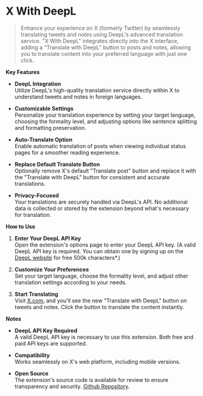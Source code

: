 # **X With DeepL**

> Enhance your experience on X (formerly Twitter) by seamlessly translating tweets and notes using DeepL's advanced translation service. "X With DeepL" integrates directly into the X interface, adding a "Translate with DeepL" button to posts and notes, allowing you to translate content into your preferred language with just one click.

**Key Features**

- **DeepL Integration**<br>
  Utilize DeepL's high-quality translation service directly within X to understand tweets and notes in foreign languages.

- **Customizable Settings**<br>
  Personalize your translation experience by setting your target language, choosing the formality level, and adjusting options like sentence splitting and formatting preservation.

- **Auto-Translate Option**<br>
  Enable automatic translation of posts when viewing individual status pages for a smoother reading experience.

- **Replace Default Translate Button**<br>
  Optionally remove X's default "Translate post" button and replace it with the "Translate with DeepL" button for consistent and accurate translations.

- **Privacy-Focused**<br>
  Your translations are securely handled via DeepL's API. No additional data is collected or stored by the extension beyond what's necessary for translation.

**How to Use**

1. **Enter Your DeepL API Key**<br>
   Open the extension's options page to enter your DeepL API key. (A valid DeepL API key is required. You can obtain one by signing up on the [DeepL website](https://www.deepl.com/en/pro#developer) for free 500k characters\*.)

2. **Customize Your Preferences**<br>
   Set your target language, choose the formality level, and adjust other translation settings according to your needs.

3. **Start Translating**<br>
   Visit [X.com](https://x.com/), and you'll see the new "Translate with DeepL" button on tweets and notes. Click the button to translate the content instantly.

**Notes**

- **DeepL API Key Required**<br>
  A valid DeepL API key is necessary to use this extension. Both free and paid API keys are supported.

- **Compatibility**<br>
  Works seamlessly on X's web platform, including mobile versions.

- **Open Source**<br>
  The extension's source code is available for review to ensure transparency and security. [Github Repository](https://www.deepl.com/en/pro#developer).
